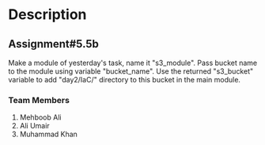 # Description

## Assignment#5.5b

Make a module of yesterday's task, name it "s3_module". Pass bucket name to the module using variable "bucket_name". Use the returned "s3_bucket" variable to add "day2/IaC/" directory to this bucket in the main module.



### Team Members
1. Mehboob Ali
2. Ali Umair 
3. Muhammad Khan 
